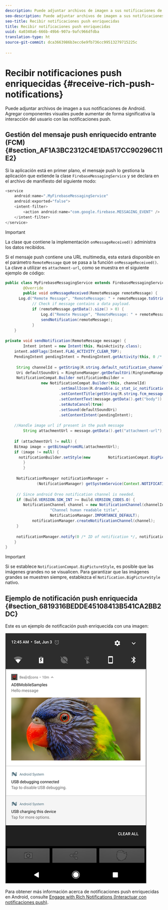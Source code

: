 ```yaml
---
description: Puede adjuntar archivos de imagen a sus notificaciones de Android. Agregar componentes visuales puede aumentar de forma significativa la interacción del usuario con las notificaciones push.
seo-description: Puede adjuntar archivos de imagen a sus notificaciones de Android. Agregar componentes visuales puede aumentar de forma significativa la interacción del usuario con las notificaciones push.
seo-title: Recibir notificaciones push enriquecidas
title: Recibir notificaciones push enriquecidas
uuid: 4a0340a6-666b-49b6-907a-9afc966dfdba
translation-type: ht
source-git-commit: dca3663986b3ecc6e9fb736cc99513279715225c

---
```



# Recibir notificaciones push enriquecidas {#receive-rich-push-notifications}

Puede adjuntar archivos de imagen a sus notificaciones de Android. Agregar componentes visuales puede aumentar de forma significativa la interacción del usuario con las notificaciones push.

## Gestión del mensaje push enriquecido entrante (FCM) {#section_AF1A3BC2312C4E1DA517CC90296C11E2}

Si la aplicación está en primer plano, el mensaje push lo gestiona la aplicación que extiende la clase `FirebaseMessagingService` y se declara en el archivo de manifiesto del siguiente modo:

```java
<service
    android:name=".MyFirebaseMessagingService"
    android:exported="false">
    <intent-filter>
        <action android:name="com.google.firebase.MESSAGING_EVENT" />
    </intent-filter>
</service>
```

>[!IMPORTANT]
>
>La clase que contiene la implementación `onMessageReceived()` administra los datos recibidos.

Si el mensaje push contiene una URL multimedia, esta estará disponible en el parámetro `RemoteMessage` que se pasa a la función `onMessageReceived()`. La clave a utilizar es `attachment-url`, como se muestra en el siguiente ejemplo de código:

```java
public class MyFirebaseMessagingService extends FirebaseMessagingService {
        @Override
        public void onMessageReceived(RemoteMessage remoteMessage) {
      Log.d("Remote Message", "RemoteMessage: " + remoteMessage.toString());
            // Check if message contains a data payload.
            if (remoteMessage.getData().size() > 0) {
                Log.d("Remote Message", "RemoteMessage: " + remoteMessage.getData());
                sendNotification(remoteMessage);
            }
    }
 
private void sendNotification(RemoteMessage message) {
        Intent intent = new Intent(this, MainActivity.class);
    intent.addFlags(Intent.FLAG_ACTIVITY_CLEAR_TOP);
    PendingIntent pendingIntent = PendingIntent.getActivity(this, 0 /* Request code */, intent, PendingIntent.FLAG_ONE_SHOT);

     String channelId = getString(R.string.default_notification_channel_id);
     Uri defaultSoundUri = RingtoneManager.getDefaultUri(RingtoneManager.TYPE_NOTIFICATION);
     NotificationCompat.Builder notificationBuilder =
                new NotificationCompat.Builder(this, channelId)
                        .setSmallIcon(R.drawable.ic_stat_ic_notification)
                        .setContentTitle(getString(R.string.fcm_message))
                        .setContentText(message.getData().get("body"))
                        .setAutoCancel(true)
                        .setSound(defaultSoundUri)
                        .setContentIntent(pendingIntent);
  
    //Handle image url if present in the push message 
        String attachmentUrl = message.getData().get("attachment-url");
  
    if (attachmentUrl != null) { 
    Bitmap image = getBitmapFromURL(attachmentUrl); 
    if (image != null) { 
      notificationBuilder.setStyle(new        NotificationCompat.BigPictureStyle().bigPicture(image)); 
        } 
        } 

     NotificationManager notificationManager =
              (NotificationManager) getSystemService(Context.NOTIFICATION_SERVICE);

     // Since android Oreo notification channel is needed.
     if (Build.VERSION.SDK_INT >= Build.VERSION_CODES.O) {
        NotificationChannel channel = new NotificationChannel(channelId,
                    "Channel human readable title",
                    NotificationManager.IMPORTANCE_DEFAULT);
            notificationManager.createNotificationChannel(channel);
     }

     notificationManager.notify(0 /* ID of notification */, notificationBuilder.build());
    }
}
```

>[!IMPORTANT]
>
>Si se establece `NotificationCompat.BigPictureStyle`, es posible que las imágenes grandes no se visualicen. Para garantizar que las imágenes grandes se muestren siempre, establezca el `Notification.BigPictureStyle` nativo.

## Ejemplo de notificación push enriquecida {#section_6819316BEDDE45108413B541CA2BB2DC}

Este es un ejemplo de notificación push enriquecida con una imagen:

![](assets/rich-push-notification_example.png)

Para obtener más información acerca de notificaciones push enriquecidas en Android, consulte [Engage with Rich Notifications (Interactuar con notificaciones push)](https://developer.android.com/distribute/best-practices/engage/rich-notifications.html).
